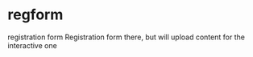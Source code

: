 # regform
registration form
Registration form there, but will upload content for the interactive one
